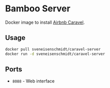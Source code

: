 # Bamboo Server

Docker image to install [Airbnb Caravel](https://github.com/airbnb/caravel).

## Usage


```bash
docker pull sveneisenschmidt/caravel-server
docker run -d sveneisenschmidt/caravel-server
```

## Ports

* `8088` - Web interface
